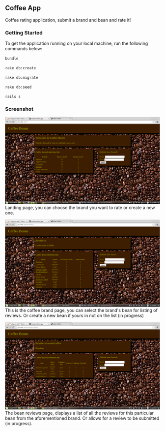 ## Coffee App

Coffee rating application, submit a brand and bean and rate it!

### Getting Started

To get the application running on your local machine, run the following commands below:

`bundle`

`rake db:create`

`rake db:migrate`

`rake db:seed`

`rails s`

### Screenshot

![Landing Page](https://raw.githubusercontent.com/Carpk/coffee_app/master/app/assets/images/Screenshot%20from%202014-04-08%2018:27:22.png)
Landing page, you can choose the brand you want to rate or create a new one.

![Brand Page](https://raw.githubusercontent.com/Carpk/coffee_app/master/app/assets/images/Screenshot%20from%202014-04-08%2018:33:10.png)
This is the coffee brand page, you can select the brand's bean for listing of reviews. Or create a new bean if yours in not on the list (in progress)

![Reviews Page](https://raw.githubusercontent.com/Carpk/coffee_app/master/app/assets/images/Screenshot%20from%202014-04-08%2018:40:01.png)
The bean reviews page, displays a list of all the reviews for this particular bean from the aforementioned brand. Or allows for a review to be submitted (in progress). 